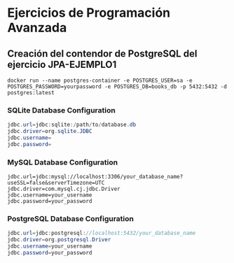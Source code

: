 # Ejercicios de Programación Avanzada

## Creación del contendor de PostgreSQL del ejercicio JPA-EJEMPLO1
`docker run --name postgres-container -e POSTGRES_USER=sa -e POSTGRES_PASSWORD=yourpassword -e POSTGRES_DB=books_db -p 5432:5432 -d postgres:latest`

### SQLite Database Configuration
```java
jdbc.url=jdbc:sqlite:/path/to/database.db
jdbc.driver=org.sqlite.JDBC
jdbc.username=
jdbc.password=
```

### MySQL Database Configuration
```
jdbc.url=jdbc:mysql://localhost:3306/your_database_name?useSSL=false&serverTimezone=UTC
jdbc.driver=com.mysql.cj.jdbc.Driver
jdbc.username=your_username
jdbc.password=your_password
```

### PostgreSQL Database Configuration
```java
jdbc.url=jdbc:postgresql://localhost:5432/your_database_name
jdbc.driver=org.postgresql.Driver
jdbc.username=your_username
jdbc.password=your_password
```


